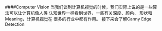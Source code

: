 ####Computer Vision
    当我们谈到计算机视觉的时候，我们实际上说的是一些算法可以让计算机像人类
    认知世界一样看到世界，一些有关深度、颜色、 形状和Meaning，计算机视觉在
    很多的行业中都有作用。
    接下来会了解Canny Edge Detection